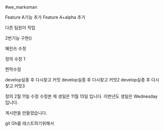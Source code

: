 #we_marksman

Feature A기능 추가 
Feature A+alpha 추가

다른 팀원이 작업

2번기능 구현()

혜린쓰 수정

정의 수정 1

찐막수정

develop실종 후 다시찾고 커밋
develop실종 후 다시찾고 커밋2
develop실종 후 다시찾고 커밋3

정의 2월 11일 수정
수정본
제 생일은 11월 13일 입니다.
이번년도 생일은 Wednesday입니다.

게시판을 만들었습니다.

git Gh를 테스트하기위해서 
